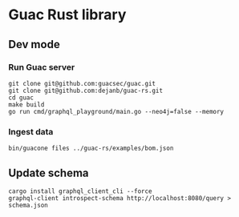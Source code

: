 # Guac Rust library


## Dev mode
### Run Guac server

```
git clone git@github.com:guacsec/guac.git
git clone git@github.com:dejanb/guac-rs.git
cd guac
make build
go run cmd/graphql_playground/main.go --neo4j=false --memory
```

### Ingest data

```
bin/guacone files ../guac-rs/examples/bom.json
```


## Update schema

```
cargo install graphql_client_cli --force
graphql-client introspect-schema http://localhost:8080/query > schema.json
```
